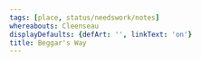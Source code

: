 ```yaml
---
tags: [place, status/needswork/notes]
whereabouts: Cleenseau
displayDefaults: {defArt: '', linkText: 'on'}
title: Beggar's Way
---
```


